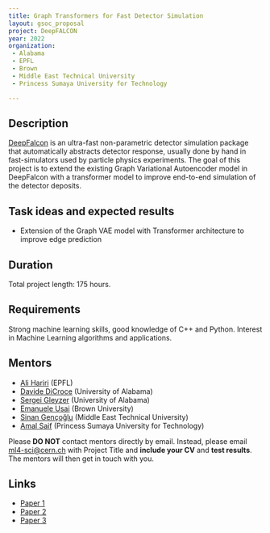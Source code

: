 ```yaml
---
title: Graph Transformers for Fast Detector Simulation
layout: gsoc_proposal
project: DeepFALCON
year: 2022
organization: 
 - Alabama
 - EPFL
 - Brown
 - Middle East Technical University
 - Princess Sumaya University for Technology

---
```


## Description
[DeepFalcon](https://ml4physicalsciences.github.io/2020/files/NeurIPS_ML4PS_2020_138.pdf) is an ultra-fast non-parametric detector simulation package that automatically abstracts detector response, usually done by hand in fast-simulators used by particle physics experiments. The goal of this project is to extend the existing Graph Variational Autoencoder model in DeepFalcon with a transformer model to improve end-to-end simulation of the detector deposits.

## Task ideas and expected results
* Extension of the Graph VAE model with Transformer architecture to improve edge prediction

## Duration

Total project length: 175 hours.

<!-- ## Test 
Please use this [link](https://docs.google.com/document/d/1D-4baai481dNyUHBPtTUSQjBT2Qfrw4s/edit?usp=sharing&ouid=103538884238549030751&rtpof=true&sd=true) to access the test for this project. -->


## Requirements
Strong machine learning skills, good knowledge of C++ and Python. Interest in Machine Learning algorithms and applications.

## Mentors 
  * [Ali Hariri](mailto:ml4-sci@cern.ch) (EPFL)
  * [Davide DiCroce](mailto:ml4-sci@cern.ch) (University of Alabama)
  * [Sergei Gleyzer](mailto:ml4-sci@cern.ch) (University of Alabama)
  * [Emanuele Usai](mailto:ml4-sci@cern.ch) (Brown University)
  * [Sinan Gençoğlu](mailto:ml4-sci@cern.ch) (Middle East Technical University)
  * [Amal Saif](mailto:ml4-sci@cern.ch) (Princess Sumaya University for Technology)


Please **DO NOT** contact mentors directly by email. Instead, please email [ml4-sci@cern.ch](mailto:ml4-sci@cern.ch) with Project Title and **include your CV** and **test results**. The mentors will then get in touch with you.



## Links
  * [Paper 1](https://arxiv.org/abs/2104.01725)
  * [Paper 2](https://ml4physicalsciences.github.io/2020/files/NeurIPS_ML4PS_2020_138.pdf)
  * [Paper 3](https://arxiv.org/abs/1605.02684)
